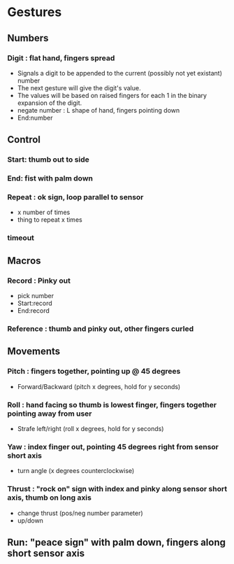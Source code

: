 # Gestures
## Numbers
### Digit : flat hand, fingers spread
* Signals a digit to be appended to the current (possibly not yet existant) number
* The next gesture will give the digit's value. 
* The values will be based on raised fingers for each 1 in the binary expansion of the digit.  
* negate number : L shape of hand, fingers pointing down
* End:number
## Control
### Start: thumb out to side
### End: fist with palm down
### Repeat : ok sign, loop parallel to sensor
* x number of times
* thing to repeat x times
### timeout

## Macros
### Record : Pinky out
* pick number
* Start:record 
* End:record

### Reference : thumb and pinky out, other fingers curled

## Movements  
### Pitch : fingers together, pointing up @ 45 degrees
* Forward/Backward (pitch x degrees, hold for y seconds)  
### Roll : hand facing so thumb is lowest finger, fingers together pointing away from user
* Strafe left/right (roll x degrees, hold for y seconds)
### Yaw : index finger out, pointing 45 degrees right from sensor short axis
* turn angle (x degrees counterclockwise)
### Thrust : "rock on" sign with index and pinky along sensor short axis, thumb on long axis
* change thrust (pos/neg number parameter)
* up/down

## Run: "peace sign" with palm down, fingers along short sensor axis 


